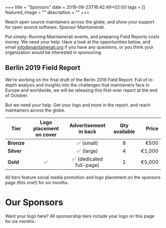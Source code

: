 +++
title =  "Sponsors"
date = 2019-09-23T16:42:49+02:00
tags = []
featured_image = ""
description = ""
+++

Reach open source maintainers across the globe, and show your support for open source software. Sponsor Maintainerati.

Put simply: Running Maintainerati events, and preparing Field Reports costs money. We need your help. Have a look at the opportunities below, and email <a href="mailto:info@maintainerati.org">info@maintainerati.org</a> if you have any questions, or you think your organization would be interested in sponsoring.

## Berlin 2019 Field Report

We're working on the final draft of the Berlin 2019 Field Report. Full of in-depth analysis and insights into the challenges that maintainers face in Europe and worldwide, we will be releasing this first-ever report at the end of October.

But we need your help. Get your logo and more in the report, and reach maintainers across the globe.

<table class="table-bordered table-striped table-hover">
<thead>
<tr>
<th>Tier</th>
<th align="center">Logo placement on cover</th>
<th align="center">Advertisement in back</th>
<th align="center">Qty available</th>
<th align="right">Price</th>
</tr>
</thead>

<tbody>
<tr>
<td><strong>Bronze</strong></td>
<td align="center"></td>
<td align="center">✅ (small)</td>
<td align="center">8</td>
<td align="right">€500</td>
</tr>

<tr>
<td><strong>Silver</strong></td>
<td align="center"></td>
<td align="center">✅ (large)</td>
<td align="center">4</td>
<td align="right">€1,000</td>
</tr>

<tr>
<td><strong>Gold</strong></td>
<td align="center">✅</td>
<td align="center">✅ (dedicated full-page)</td>
<td align="center">1</td>
<td align="right">€5,000</td>
</tr>
</tbody>
</table>

All tiers feature social media promotion and logo placement on the sponsors page (this one!) for six months.

# Our Sponsors

Want your logo here? All sponsorship tiers include your logo on this page for six months.
